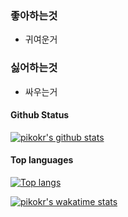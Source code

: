 ### 좋아하는것

- 귀여운거

### 싫어하는것

- 싸우는거


#### Github Status

[![pikokr's github stats](https://github-readme-stats.vercel.app/api?username=pikokr&bg_color=ffa745,fe869f,ef7ac8,a083ed,43aeff&title_color=fff&text_color=fff&show_icons=true&count_private=true)](https://github.com/pikokr)

#### Top languages

[![Top langs](https://github-readme-stats.vercel.app/api/top-langs?username=pikokr&layout=compact&bg_color=ffa745,fe869f,ef7ac8,a083ed,43aeff&title_color=fff&text_color=fff&show_icons=true&count_private=true)](https://github.com/pikokr)

[![pikokr's wakatime stats](https://github-readme-stats.vercel.app/api/wakatime?username=pikokr)](https://github.com/pikokr)
